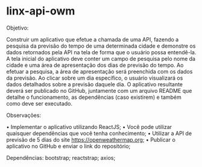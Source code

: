 # linx-api-owm

Objetivo:

Construir um aplicativo que efetue a chamada de uma API, fazendo a pesquisa da previsão do tempo de
uma determinada cidade e demonstre os dados retornados pela API na tela de forma que o usuário possa
entendê-la.
A tela inicial do aplicativo deve conter um campo de pesquisa pelo nome da cidade e uma área de
apresentação dos dias de previsão do tempo. Ao efetuar a pesquisa, a área de apresentação será preenchida
com os dados da previsão. Ao clicar sobre um dia específico, o usuário visualizará os dados detalhados sobre
a previsão daquele dia.
O aplicativo resultante deverá ser publicado no GitHub, juntamente com um arquivo README que
detalhe o funcionamento, as dependências (caso existirem) e também como deve ser executado.

Observações:

• Implementar o aplicativo utilizando ReactJS;
• Você pode utilizar quaisquer dependências que você tenha conhecimento;
• Utilizar a API de previsão de 5 dias do site https://openweathermap.org;
• Publicar o aplicativo no GitHub e enviar o link do repositório;

Dependências:
bootstrap;
reactstrap;
axios;

